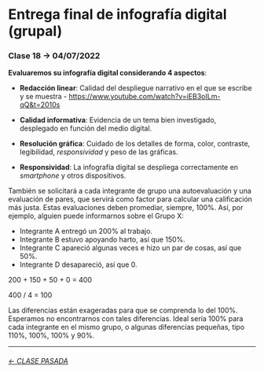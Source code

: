 # Entrega final de infografía digital (grupal)

###  Clase 18 → 04/07/2022

**Evaluaremos su infografía digital considerando 4 aspectos**:

- **Redacción linear**: Calidad del despliegue narrativo en el que se escribe y se muestra - https://www.youtube.com/watch?v=iEB3oILm-qQ&t=2010s

- **Calidad informativa**: Evidencia de un tema bien investigado, desplegado en función del medio digital.

- **Resolución gráfica**: Cuidado de los detalles de  forma, color, contraste, legibilidad, *responsividad* y peso de las gráficas.

- **Responsividad**: La infografía digital se despliega correctamente en *smartphone* y otros dispositivos.

También se solicitará a cada integrante de grupo una autoevaluación y una evaluación de pares, que servirá como factor para calcular una calificación más justa. Estas evaluaciones deben promediar, siempre, 100%. Así, por ejemplo, alguien puede informarnos sobre el Grupo X:

- Integrante A entregó un 200% al trabajo.
- Integrante B estuvo apoyando harto, así que 150%.
- Integrante C apareció algunas veces e hizo un par de cosas, así que 50%.
- Integrante D desapareció, así que 0.

200 + 150 + 50 + 0 = 400

400 / 4 = 100 

Las diferencias están exageradas para que se comprenda lo del 100%. Esperamos no encontrarnos con tales diferencias. Ideal sería 100% para cada integrante en el mismo grupo, o algunas diferencias pequeñas, tipo 110%, 100%, 100% y 90%.


- - - - - - - - - - -

###### [← CLASE PASADA](https://github.com/profesorfaco/dno075-2022-1/tree/main/clase-15)

